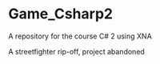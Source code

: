 # Game_Csharp2
A repository for the course C# 2 using XNA

A streetfighter rip-off, project abandoned

